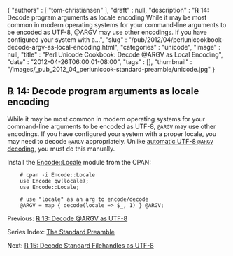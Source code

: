 {
   "authors" : [
      "tom-christiansen"
   ],
   "draft" : null,
   "description" : "℞ 14: Decode program arguments as locale encoding While it may be most common in modern operating systems for your command-line arguments to be encoded as UTF-8, @ARGV may use other encodings. If you have configured your system with a...",
   "slug" : "/pub/2012/04/perlunicookbook-decode-argv-as-local-encoding.html",
   "categories" : "unicode",
   "image" : null,
   "title" : "Perl Unicode Cookbook: Decode @ARGV as Local Encoding",
   "date" : "2012-04-26T06:00:01-08:00",
   "tags" : [],
   "thumbnail" : "/images/_pub_2012_04_perlunicook-standard-preamble/unicode.jpg"
}



℞ 14: Decode program arguments as locale encoding
-------------------------------------------------

While it may be most common in modern operating systems for your command-line arguments to be encoded as UTF-8, `@ARGV` may use other encodings. If you have configured your system with a proper locale, you may need to decode `@ARGV` appropriately. Unlike [automatic UTF-8 `@ARGV` decoding](/pub/2012/04/perlunicookbook-decode-argv-as-utf8.html), you must do this manually.

Install the [Encode::Locale](https://metacpan.org/pod/Encode::Locale) module from the CPAN:

        # cpan -i Encode::Locale
        use Encode qw(locale);
        use Encode::Locale;

        # use "locale" as an arg to encode/decode
        @ARGV = map { decode(locale => $_, 1) } @ARGV;

Previous: [℞ 13: Decode @ARGV as UTF-8](/pub/2012/04/perlunicookbook-decode-argv-as-utf8.html)

Series Index: [The Standard Preamble](/pub/2012/04/perlunicook-standard-preamble.html)

Next: [℞ 15: Decode Standard Filehandles as UTF-8](/pub/2012/04/perlunicook-decode-standard-filehandles-as-utf-8.html)

